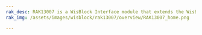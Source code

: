 ```yaml
---
rak_desc: RAK13007 is a WisBlock Interface module that extends the WisBlock system that can isolate the output between internal and external signals. It is used to programmatically switch on/off devices, which uses a high voltage or high current.
rak_img: /assets/images/wisblock/rak13007/overview/RAK13007_home.png

---
```


<rk-redirect to="/Product-Categories/WisBlock/RAK13007/Overview/" />